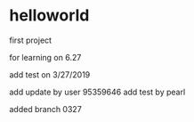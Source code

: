 # helloworld
first project 

for learning on 6.27

add test on 3/27/2019

add update by user 95359646
add test by pearl

added branch 0327